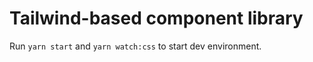 # Tailwind-based component library

Run `yarn start` and `yarn watch:css` to start dev environment.
